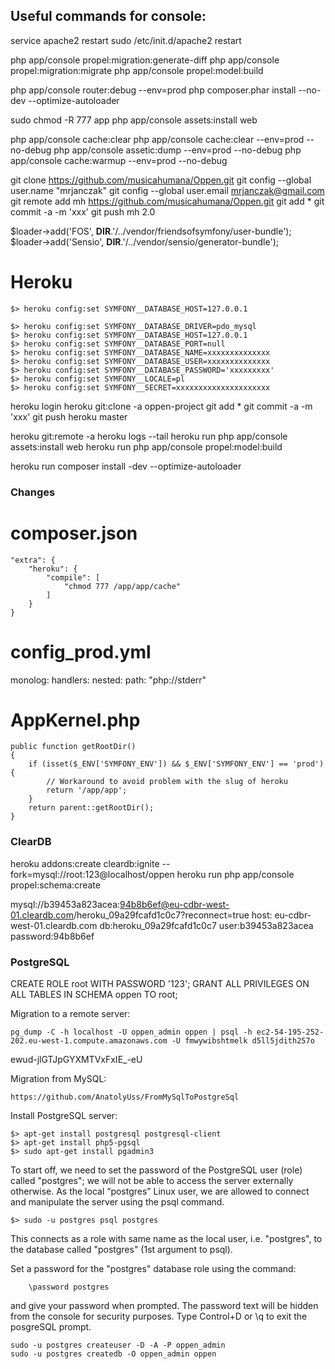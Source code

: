 Useful commands for console:
----------------------------
service apache2 restart 
sudo /etc/init.d/apache2 restart

php app/console propel:migration:generate-diff
php app/console propel:migration:migrate
php app/console propel:model:build

php app/console router:debug --env=prod
php composer.phar install --no-dev --optimize-autoloader

sudo chmod -R 777 app
php app/console assets:install web

php app/console cache:clear
php app/console cache:clear --env=prod --no-debug
php app/console assetic:dump --env=prod --no-debug
php app/console cache:warmup --env=prod --no-debug

git clone https://github.com/musicahumana/Oppen.git
git config --global user.name "mrjanczak"
git config --global user.email mrjanczak@gmail.com
git remote add mh https://github.com/musicahumana/Oppen.git
git add *
git commit -a -m 'xxx'
git push mh 2.0

$loader->add('FOS', __DIR__.'/../vendor/friendsofsymfony/user-bundle');
$loader->add('Sensio', __DIR__.'/../vendor/sensio/generator-bundle');

# Heroku
	$> heroku config:set SYMFONY__DATABASE_HOST=127.0.0.1
	
	$> heroku config:set SYMFONY__DATABASE_DRIVER=pdo_mysql
	$> heroku config:set SYMFONY__DATABASE_HOST=127.0.0.1
	$> heroku config:set SYMFONY__DATABASE_PORT=null
	$> heroku config:set SYMFONY__DATABASE_NAME=xxxxxxxxxxxxxx
	$> heroku config:set SYMFONY__DATABASE_USER=xxxxxxxxxxxxxx
	$> heroku config:set SYMFONY__DATABASE_PASSWORD='xxxxxxxxx'
	$> heroku config:set SYMFONY__LOCALE=pl
	$> heroku config:set SYMFONY__SECRET=xxxxxxxxxxxxxxxxxxxxx

heroku login
heroku git:clone -a oppen-project
git add *
git commit -a -m 'xxx'
git push heroku master

heroku git:remote -a 
heroku logs --tail
heroku run php app/console assets:install web
heroku run php app/console propel:model:build

heroku run composer install -dev --optimize-autoloader

### Changes

# composer.json
    "extra": {
        "heroku": {
            "compile": [
                "chmod 777 /app/app/cache"
            ]
        }
    }

# config_prod.yml
monolog:
    handlers:
        nested:
            path:  "php://stderr"   
            
# AppKernel.php
	public function getRootDir()
	{
		if (isset($_ENV['SYMFONY_ENV']) && $_ENV['SYMFONY_ENV'] == 'prod') {
			// Workaround to avoid problem with the slug of heroku
			return '/app/app';
		}
		return parent::getRootDir();
	} 


### ClearDB

heroku addons:create cleardb:ignite --fork=mysql://root:123@localhost/oppen
heroku run php app/console propel:schema:create

mysql://b39453a823acea:94b8b6ef@eu-cdbr-west-01.cleardb.com/heroku_09a29fcafd1c0c7?reconnect=true
host: eu-cdbr-west-01.cleardb.com
db:heroku_09a29fcafd1c0c7
user:b39453a823acea
password:94b8b6ef




### PostgreSQL

CREATE ROLE root WITH PASSWORD '123';
GRANT ALL PRIVILEGES ON ALL TABLES IN SCHEMA oppen TO root;

Migration to a remote server:

	pg_dump -C -h localhost -U oppen_admin oppen | psql -h ec2-54-195-252-202.eu-west-1.compute.amazonaws.com -U fmwywibshtmelk d5ll5jdith257o

ewud-jlGTJpGYXMTVxFxIE_-eU

Migration from MySQL:

	https://github.com/AnatolyUss/FromMySqlToPostgreSql

Install PostgreSQL server:

	$> apt-get install postgresql postgresql-client
	$> apt-get install php5-pgsql
	$> sudo apt-get install pgadmin3
	
To start off, we need to set the password of the PostgreSQL user (role) called "postgres"; we will not be able to access the server externally otherwise. As the local “postgres” Linux user, we are allowed to connect and manipulate the server using the psql command.	
	
	$> sudo -u postgres psql postgres

This connects as a role with same name as the local user, i.e. "postgres", to the database called "postgres" (1st argument to psql).

Set a password for the "postgres" database role using the command:

		\password postgres

and give your password when prompted. The password text will be hidden from the console for security purposes.
Type Control+D or \q to exit the posgreSQL prompt. 

	sudo -u postgres createuser -D -A -P oppen_admin
	sudo -u postgres createdb -O oppen_admin oppen
